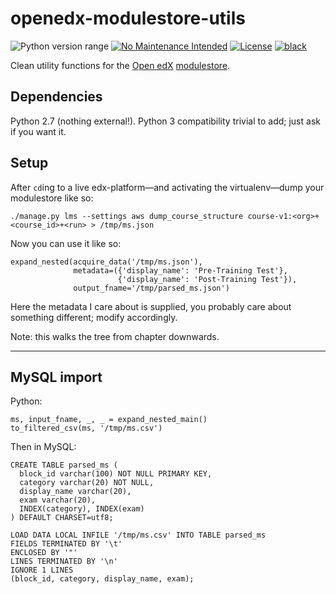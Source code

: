 openedx-modulestore-utils
=========================
![Python version range](https://img.shields.io/badge/python-2.7%20|%203-blue.svg)
[![No Maintenance Intended](http://unmaintained.tech/badge.svg)](http://unmaintained.tech)
[![License](https://img.shields.io/badge/license-Apache--2.0%20OR%20MIT-blue.svg)](https://opensource.org/licenses/Apache-2.0)
[![black](https://img.shields.io/badge/code%20style-black-000000.svg)](https://github.com/psf/black)

Clean utility functions for the [Open edX](https://open.edx.org) [modulestore](http://edx.readthedocs.io/projects/edx-developer-guide/en/latest/modulestores/split-mongo.html#split-mongo-modulestore).

## Dependencies

Python 2.7 (nothing external!). Python 3 compatibility trivial to add; just ask if you want it.

## Setup

After `cd`ing to a live edx-platform—and activating the virtualenv—dump your modulestore like so:

    ./manage.py lms --settings aws dump_course_structure course-v1:<org>+<course_id>+<run> > /tmp/ms.json

Now you can use it like so:

    expand_nested(acquire_data('/tmp/ms.json'),
                  metadata=({'display_name': 'Pre-Training Test'},
                            {'display_name': 'Post-Training Test'}),
                  output_fname='/tmp/parsed_ms.json')

Here the metadata I care about is supplied, you probably care about something different; modify accordingly.

Note: this walks the tree from chapter downwards.

---

## MySQL import

Python:

    ms, input_fname, _, _ = expand_nested_main()
    to_filtered_csv(ms, '/tmp/ms.csv')

Then in MySQL:

    CREATE TABLE parsed_ms (
      block_id varchar(100) NOT NULL PRIMARY KEY,
      category varchar(20) NOT NULL,
      display_name varchar(20),
      exam varchar(20),
      INDEX(category), INDEX(exam)
    ) DEFAULT CHARSET=utf8;
    
    LOAD DATA LOCAL INFILE '/tmp/ms.csv' INTO TABLE parsed_ms
    FIELDS TERMINATED BY '\t'
    ENCLOSED BY '"'
    LINES TERMINATED BY '\n'
    IGNORE 1 LINES
    (block_id, category, display_name, exam);
